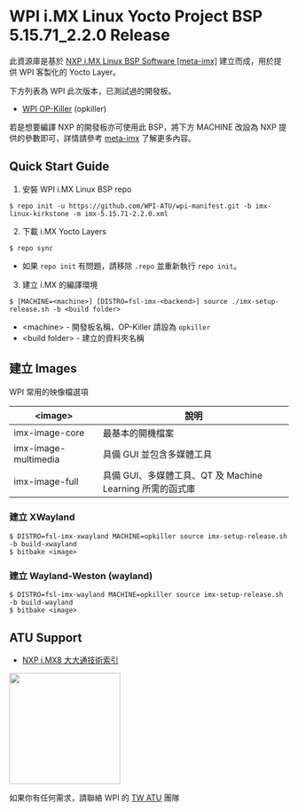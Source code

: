 <h1>WPI i.MX Linux Yocto Project BSP 5.15.71_2.2.0 Release</h1>

此資源庫是基於 [NXP i.MX Linux BSP Software \[meta-imx\]](https://github.com/nxp-imx/meta-imx) 建立而成，用於提供 WPI 客製化的 Yocto Layer。

下方列表為 WPI 此次版本，已測試過的開發板。

* [WPI OP-Killer](https://www.wpgdadatong.com/tw/solution/detail/36783) (opkiller)

若是想要編譯 NXP 的開發板亦可使用此 BSP，將下方 MACHINE 改設為 NXP 提供的參數即可，詳情請參考 [meta-imx](https://github.com/nxp-imx/meta-imx) 了解更多內容。

## Quick Start Guide

1. <a>安裝 WPI i.MX Linux BSP repo</a>

```!
$ repo init -u https://github.com/WPI-ATU/wpi-manifest.git -b imx-linux-kirkstone -m imx-5.15.71-2.2.0.xml
```

2. 下載 <a>i.MX Yocto Layers</a>

```!
$ repo sync
```

* 如果 ``repo init`` 有問題，請移除 ``.repo`` 並重新執行 ``repo init``。

3. 建立 <a>i.MX 的編譯環境</a>

```
$ [MACHINE=<machine>] [DISTRO=fsl-imx-<backend>] source ./imx-setup-release.sh -b <build folder>
```

* \<machine\> - 開發板名稱，OP-Killer 請設為 ``opkiller``
* \<build folder\> - 建立的資料夾名稱

## 建立 Images

WPI 常用的映像檔選項

| \<image\> | 說明 |
| - | - |
| imx-image-core | 最基本的開機檔案 |
| imx-image-multimedia | 具備 GUI 並包含多媒體工具 |
| imx-image-full | 具備 GUI、多媒體工具、QT 及 Machine Learning 所需的函式庫 |

### 建立 XWayland

```!
$ DISTRO=fsl-imx-xwayland MACHINE=opkiller source imx-setup-release.sh -b build-xwayland
$ bitbake <image>
```

### 建立 Wayland-Weston (wayland)

```!
$ DISTRO=fsl-imx-wayland MACHINE=opkiller source imx-setup-release.sh -b build-wayland
$ bitbake <image>
```

## ATU Support

* [NXP i.MX8 大大通技術索引](https://hackmd.io/@WPI-ATU-TW1/Bk3zvW0Ts/https%3A%2F%2Fhackmd.io%2FXC9STgFjSs6_vadDkO0YSA%3Fboth?utm_source=preview-mode&utm_medium=rec)

<img src="https://hackmd.io/_uploads/Hy773SVvn.png"  width="200" height="200">

如果你有任何需求，請聯絡 WPI 的 [TW ATU](mailto:wpi.atu.github@wpi-group.com) 團隊
